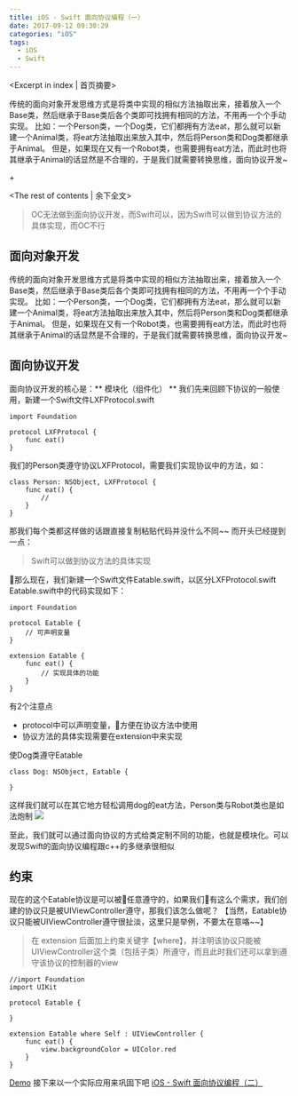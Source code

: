 ```yaml
---
title: iOS - Swift 面向协议编程（一）
date: 2017-09-12 09:30:29
categories: "iOS"
tags:
  - iOS
  - Swift
---
```


<Excerpt in index | 首页摘要> 

传统的面向对象开发思维方式是将类中实现的相似方法抽取出来，接着放入一个Base类，然后继承于Base类后各个类即可找拥有相同的方法，不用再一个个手动实现。
比如：一个Person类，一个Dog类，它们都拥有方法eat，那么就可以新建一个Animal类，将eat方法抽取出来放入其中，然后将Person类和Dog类都继承于Animal。
但是，如果现在又有一个Robot类，也需要拥有eat方法，而此时也将其继承于Animal的话显然是不合理的，于是我们就需要转换思维，面向协议开发~

+<!-- more -->

<The rest of contents | 余下全文>

> OC无法做到面向协议开发，而Swift可以，因为Swift可以做到协议方法的具体实现，而OC不行

## 面向对象开发

传统的面向对象开发思维方式是将类中实现的相似方法抽取出来，接着放入一个Base类，然后继承于Base类后各个类即可找拥有相同的方法，不用再一个个手动实现。
比如：一个Person类，一个Dog类，它们都拥有方法eat，那么就可以新建一个Animal类，将eat方法抽取出来放入其中，然后将Person类和Dog类都继承于Animal。
但是，如果现在又有一个Robot类，也需要拥有eat方法，而此时也将其继承于Animal的话显然是不合理的，于是我们就需要转换思维，面向协议开发~

## 面向协议开发

面向协议开发的核心是：** 模块化（组件化） **
我们先来回顾下协议的一般使用，新建一个Swift文件LXFProtocol.swift
```
import Foundation

protocol LXFProtocol {
    func eat()
}
```
我们的Person类遵守协议LXFProtocol，需要我们实现协议中的方法，如：
```
class Person: NSObject, LXFProtocol {
    func eat() {
        //
    }
}
```
那我们每个类都这样做的话跟直接复制粘贴代码并没什么不同~~
而开头已经提到一点：
> Swift可以做到协议方法的具体实现

那么现在，我们新建一个Swift文件Eatable.swift，以区分LXFProtocol.swift
Eatable.swift中的代码实现如下：
```
import Foundation

protocol Eatable {
    // 可声明变量
}

extension Eatable {
    func eat() {
        // 实现具体的功能
    }
}
```
有2个注意点
- protocol中可以声明变量，方便在协议方法中使用
- 协议方法的具体实现需要在extension中来实现

使Dog类遵守Eatable
```
class Dog: NSObject, Eatable {

}
```
这样我们就可以在其它地方轻松调用dog的eat方法，Person类与Robot类也是如法炮制
![](https://linxunfeng.github.io/images/2017/09/iOS-Swift-面向协议编程（一）/1.png)

至此，我们就可以通过面向协议的方式给类定制不同的功能，也就是模块化。可以发现Swift的面向协议编程跟c++的多继承很相似

## 约束
现在的这个Eatable协议是可以被任意遵守的，如果我们有这么个需求，我们创建的协议只是被UIViewController遵守，那我们该怎么做呢？
【当然，Eatable协议只能被UIViewController遵守很扯淡，这里只是举例，不要太在意咯~~】
> 在 extension 后面加上约束关键字【where】，并注明该协议只能被UIViewController这个类（包括子类）所遵守，而且此时我们还可以拿到遵守该协议的控制器的view

```
//import Foundation
import UIKit

protocol Eatable {
    
}

extension Eatable where Self : UIViewController {
    func eat() {
        view.backgroundColor = UIColor.red
    }
}
```

[Demo](https://github.com/LinXunFeng/LXFPOP)
接下来以一个实际应用来巩固下吧 [iOS - Swift 面向协议编程（二）](/2017/09/12/iOS-Swift-面向协议编程（二）/)